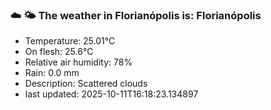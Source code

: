 ### ☁️ 🌤️  The weather in Florianópolis is: Florianópolis

- Temperature: 25.01°C
- On flesh: 25.6°C
- Relative air humidity: 78%
- Rain: 0.0 mm
- Description: Scattered clouds
- last updated: 2025-10-11T16:18:23.134897
